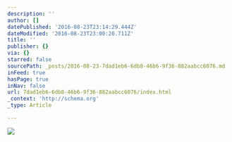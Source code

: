 ```yaml
---
description: ''
author: []
datePublished: '2016-08-23T23:14:29.444Z'
dateModified: '2016-08-23T23:00:20.711Z'
title: ''
publisher: {}
via: {}
starred: false
sourcePath: _posts/2016-08-23-7dad1eb6-6db8-46b6-9f36-882aabcc6076.md
inFeed: true
hasPage: true
inNav: false
url: 7dad1eb6-6db8-46b6-9f36-882aabcc6076/index.html
_context: 'http://schema.org'
_type: Article

---
```

![](https://the-grid-user-content.s3-us-west-2.amazonaws.com/24da07c4-4769-4ea0-b059-fc014e26cfd0.jpg)
